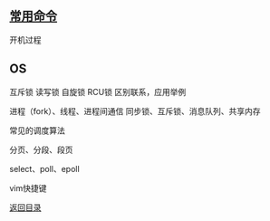 ## [常用命令](./../Linux/command.md)

开机过程

## OS

互斥锁 读写锁  自旋锁  RCU锁     区别联系，应用举例  

进程（fork）、线程、进程间通信 同步锁、互斥锁、消息队列、共享内存

常见的调度算法

分页、分段、段页

select、poll、epoll

vim快捷键


[返回目录](README.md)